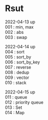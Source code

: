 # Rsut

2022-04-13 up  
001 : min, max  
002 : abs  
003 : swap  

2022-04-14 up  
004 : sort  
005 : sort_by  
006 : sort_by_key  
007 : reverse  
008 : dedup  
009 : vector  
010 : stack  

2022-04-15 up  
011 : queue  
012 : priority queue  
013 : Set  
014 : Map  
